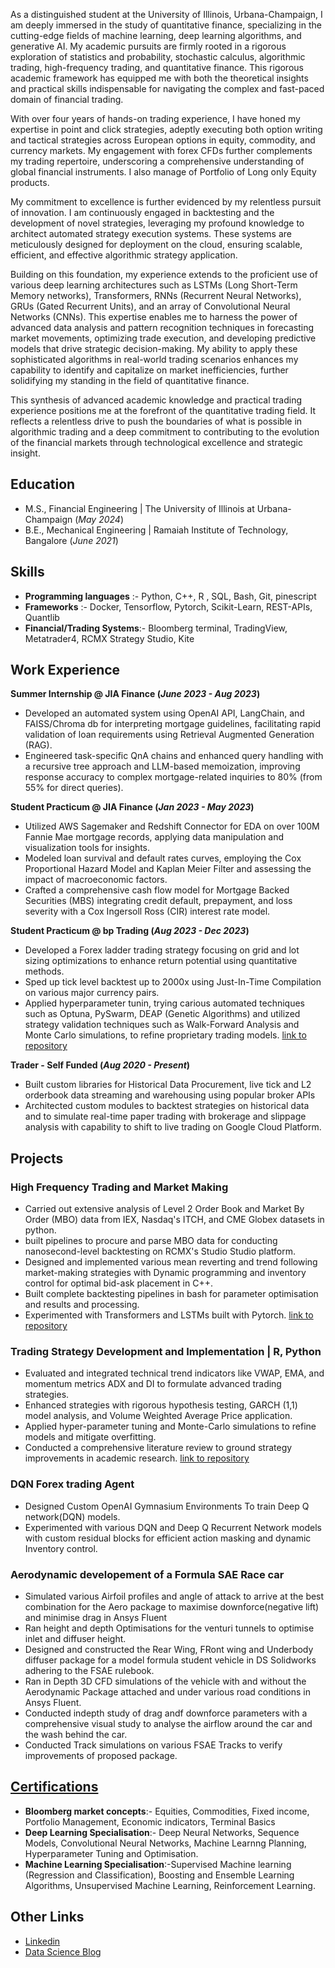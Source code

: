 As a distinguished student at the University of Illinois, Urbana-Champaign, I am deeply immersed in the study of quantitative finance, specializing in the cutting-edge fields of machine learning, deep learning algorithms, and generative AI. My academic pursuits are firmly rooted in a rigorous exploration of statistics and probability, stochastic calculus, algorithmic trading, high-frequency trading, and quantitative finance. This rigorous academic framework has equipped me with both the theoretical insights and practical skills indispensable for navigating the complex and fast-paced domain of financial trading.

With over four years of hands-on trading experience, I have honed my expertise in point and click strategies, adeptly executing both option writing and tactical strategies across European options in equity, commodity, and currency markets. My engagement with forex CFDs further complements my trading repertoire, underscoring a comprehensive understanding of global financial instruments. I also manage of Portfolio of Long only Equity products.

My commitment to excellence is further evidenced by my relentless pursuit of innovation. I am continuously engaged in backtesting and the development of novel strategies, leveraging my profound knowledge to architect automated strategy execution systems. These systems are meticulously designed for deployment on the cloud, ensuring scalable, efficient, and effective algorithmic strategy application.

Building on this foundation, my experience extends to the proficient use of various deep learning architectures such as LSTMs (Long Short-Term Memory networks), Transformers, RNNs (Recurrent Neural Networks), GRUs (Gated Recurrent Units), and an array of Convolutional Neural Networks (CNNs). This expertise enables me to harness the power of advanced data analysis and pattern recognition techniques in forecasting market movements, optimizing trade execution, and developing predictive models that drive strategic decision-making. My ability to apply these sophisticated algorithms in real-world trading scenarios enhances my capability to identify and capitalize on market inefficiencies, further solidifying my standing in the field of quantitative finance.

This synthesis of advanced academic knowledge and practical trading experience positions me at the forefront of the quantitative trading field. It reflects a relentless drive to push the boundaries of what is possible in algorithmic trading and a deep commitment to contributing to the evolution of the financial markets through technological excellence and strategic insight.

## Education						       		
- M.S., Financial Engineering	| The University of Illinois at Urbana-Champaign (_May 2024_)	 			        		
- B.E., Mechanical Engineering | Ramaiah Institute of Technology, Bangalore (_June 2021_)

## Skills
- **Programming languages** :- Python, C++, R , SQL, Bash, Git, pinescript
- **Frameworks** :- Docker, Tensorflow, Pytorch, Scikit-Learn, REST-APIs, Quantlib
- **Financial/Trading Systems**:- Bloomberg terminal, TradingView, Metatrader4, RCMX Strategy Studio, Kite

## Work Experience

**Summer Internship @ JIA Finance (_June 2023 - Aug 2023_)**
- Developed an automated system using OpenAI API, LangChain, and FAISS/Chroma db for interpreting mortgage guidelines, facilitating rapid validation of loan requirements using Retrieval Augmented Generation (RAG).
- Engineered task-specific QnA chains and enhanced query handling with a recursive tree approach and LLM-based memoization, improving response accuracy to complex mortgage-related inquiries to 80% (from 55% for direct queries).
  
**Student Practicum @ JIA Finance (_Jan 2023 - May 2023_)**
- Utilized AWS Sagemaker and Redshift Connector for EDA on over 100M Fannie Mae mortgage records, applying data manipulation and visualization tools for insights.
- Modeled loan survival and default rates curves, employing the Cox Proportional Hazard Model and Kaplan Meier Filter and assessing the impact of macroeconomic factors.
- Crafted a comprehensive cash flow model for Mortgage Backed Securities (MBS) integrating credit default, prepayment, and loss severity with a Cox Ingersoll Ross (CIR) interest rate model.

**Student Practicum @ bp Trading (_Aug 2023 - Dec 2023_)**
- Developed a Forex ladder trading strategy focusing on grid and lot sizing optimizations to enhance return potential using quantitative methods.
- Sped up tick level backtest up to 2000x using Just-In-Time Compilation on various major currency pairs.
- Applied hyperparameter tunin, trying carious automated techniques such as Optuna, PySwarm, DEAP (Genetic Algorithms) and utilized strategy validation techniques such as Walk-Forward Analysis and Monte Carlo simulations, to refine proprietary trading models.
[link to repository](https://gitlab-beta.engr.illinois.edu/fin556_algo_market_micro_fall_2023/fin556_algo_fall_2023_group_01/group_01_project)

**Trader - Self Funded (_Aug 2020 - Present_)**
- Built custom libraries for Historical Data Procurement, live tick and L2 orderbook data streaming and warehousing using popular broker APIs
- Architected custom modules to backtest strategies on historical data and to simulate real-time paper trading with brokerage and slippage analysis with capability to shift to live trading on Google Cloud Platform.

## Projects
### High Frequency Trading and Market Making
- Carried out extensive analysis of Level 2 Order Book and Market By Order (MBO) data from IEX, Nasdaq's ITCH, and CME Globex datasets in python.
- built pipelines to procure and parse MBO data for conducting nanosecond-level backtesting on RCMX's Studio Studio platform.
- Designed and implemented various mean reverting and trend following market-making strategies with Dynamic programming and inventory control for optimal bid-ask placement in C++.
- Built complete backtesting pipelines in bash for parameter optimisation and results and processing.
- Experimented with Transformers and LSTMs built with Pytorch.
[link to repository](https://gitlab-beta.engr.illinois.edu/fin556_algo_market_micro_fall_2023/fin556_algo_fall_2023_group_01/group_01_project)

### Trading Strategy Development and Implementation | R, Python
- Evaluated and integrated technical trend indicators like VWAP, EMA, and momentum metrics ADX and DI to formulate advanced trading strategies.
- Enhanced strategies with rigorous hypothesis testing, GARCH (1,1) model analysis, and Volume Weighted Average Price application.
- Applied hyper-parameter tuning and Monte-Carlo simulations to refine models and mitigate overfitting.
- Conducted a comprehensive literature review to ground strategy improvements in academic research.
[link to repository](https://gitlab-beta.engr.illinois.edu/fin556_algo_market_micro_fall_2023/fin556_algo_fall_2023_group_01/group_01_project)

### DQN Forex trading Agent
- Designed Custom OpenAI Gymnasium Environments To train Deep Q network(DQN) models.
- Experimented with various DQN and Deep Q Recurrent Network models with custom residual blocks for efficient action masking and dynamic Inventory control.

### Aerodynamic developement of a Formula SAE Race car
- Simulated various Airfoil profiles and angle of attack to arrive at the best combination for the Aero package to maximise downforce(negative lift) and minimise drag in Ansys Fluent
- Ran height and depth Optimisations for the venturi tunnels to optimise inlet and diffuser height.
- Designed and constructed the Rear Wing, FRont wing and Underbody diffuser package for a model formula student vehicle in DS Solidworks adhering to the FSAE rulebook.
- Ran in Depth 3D CFD simulations of the vehicle with and without the Aerodynamic Package attached and under various road conditions in Ansys Fluent.
- Conducted indepth study of drag andf downforce parameters with a comprehensive visual study to analyse the airflow around the car and the wash behind the car.
- Conducted Track simulations on various FSAE Tracks to verify improvements of proposed package.

## [Certifications](https://www.linkedin.com/in/samanvay-malapally-sudhakara-148836212/details/certifications/)
- **Bloomberg market concepts**:- Equities, Commodities, Fixed income, Portfolio Management, Economic indicators, Terminal Basics
- **Deep Learning Specialisation**:- Deep Neural Networks, Sequence Models, Convolutional Neural Networks, Machine Learnng Planning, Hyperparameter Tuning and Optimisation.
- **Machine Learning Specialisation**:-Supervised Machine learning (Regression and Classification), Boosting and Ensemble Learning Algorithms, Unsupervised Machine Learning, Reinforcement Learning.

## Other Links
- [Linkedin](https://www.linkedin.com/in/samanvay-malapally-sudhakara-148836212/)
- [Data Science Blog](https://medium.com/@samanvayms99)

